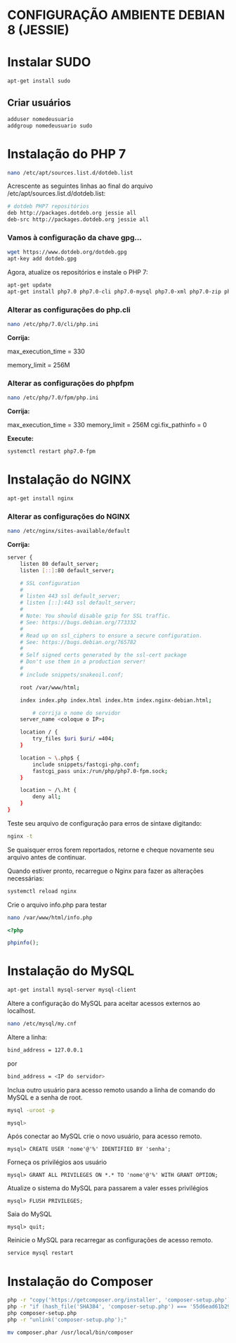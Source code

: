 # CONFIGURAÇÃO AMBIENTE DEBIAN 8 (JESSIE)

# Instalar SUDO

```bash
apt-get install sudo
```

## Criar usuários

```bash
adduser nomedeusuario
addgroup nomedeusuario sudo
```

# Instalação do PHP 7

```bash
nano /etc/apt/sources.list.d/dotdeb.list
```

Acrescente as seguintes linhas ao final do arquivo /etc/apt/sources.list.d/dotdeb.list:

```bash
# dotdeb PHP7 repositórios
deb http://packages.dotdeb.org jessie all
deb-src http://packages.dotdeb.org jessie all
```

### Vamos à configuração da chave gpg…

```bash
wget https://www.dotdeb.org/dotdeb.gpg
apt-key add dotdeb.gpg
```

Agora, atualize os repositórios e instale o PHP 7:

```bash
apt-get update
apt-get install php7.0 php7.0-cli php7.0-mysql php7.0-xml php7.0-zip php7.0-soap php7.0-curl php7.0-mcrypt php7.0-gd php7.0-mbstring php7.0-json php7.0-bcmath php7.0-fpm php7.0-opcache php7.0-sqlite3

```

### Alterar as configurações do php.cli

```bash
nano /etc/php/7.0/cli/php.ini
```

**Corrija:**

max_execution_time = 330

memory_limit = 256M

### Alterar as configurações do phpfpm

```bash
nano /etc/php/7.0/fpm/php.ini
```

**Corrija:**

max_execution_time = 330
memory_limit = 256M
cgi.fix_pathinfo = 0

**Execute:**

``` bash
systemctl restart php7.0-fpm
```

# Instalação do NGINX

```bash
apt-get install nginx
```

### Alterar as configurações do NGINX

```bash
nano /etc/nginx/sites-available/default
```

**Corrija:**

```bash
server {
	listen 80 default_server;
	listen [::]:80 default_server;

	# SSL configuration
	#
	# listen 443 ssl default_server;
	# listen [::]:443 ssl default_server;
	#
	# Note: You should disable gzip for SSL traffic.
	# See: https://bugs.debian.org/773332
	#
	# Read up on ssl_ciphers to ensure a secure configuration.
	# See: https://bugs.debian.org/765782
	#
	# Self signed certs generated by the ssl-cert package
	# Don't use them in a production server!
	#
	# include snippets/snakeoil.conf;

	root /var/www/html;

	index index.php index.html index.htm index.nginx-debian.html;

        # corrija o nome do servidor
	server_name <coloque o IP>;

	location / {
		try_files $uri $uri/ =404;
	}

	location ~ \.php$ {
		include snippets/fastcgi-php.conf;
		fastcgi_pass unix:/run/php/php7.0-fpm.sock;
	}

	location ~ /\.ht {
		deny all;
	}
}
```


Teste seu arquivo de configuração para erros de sintaxe digitando:

```bash
nginx -t
```

Se quaisquer erros forem reportados, retorne e cheque novamente seu arquivo antes de continuar.

Quando estiver pronto, recarregue o Nginx para fazer as alterações necessárias:

```bash
systemctl reload nginx
```

Crie o arquivo info.php para testar

```bash
nano /var/www/html/info.php
```

```php
<?php

phpinfo();

```
# Instalação do MySQL

```bash
apt-get install mysql-server mysql-client
```
Altere a configuração do MySQL para aceitar acessos externos ao localhost.

```bash
nano /etc/mysql/my.cnf
```
Altere a linha:
```bash
bind_address = 127.0.0.1
```
por
```bash
bind_address = <IP do servidor>
```
Inclua outro usuário para acesso remoto usando a linha de comando do MySQL e a senha de root.

```bash
mysql -uroot -p

mysql>
```
Após conectar ao MySQL crie o novo usuário, para acesso remoto.
```mysql
mysql> CREATE USER 'nome'@'%' IDENTIFIED BY 'senha';
```
Forneça os privilégios aos usuário
```mysql
mysql> GRANT ALL PRIVILEGES ON *.* TO 'nome'@'%' WITH GRANT OPTION;
```
Atualize o sistema do MySQL para passarem a valer esses privilégios
```mysql
mysql> FLUSH PRIVILEGES;
```
Saia do MySQL
```mysql
mysql> quit;
```

Reinicie o MySQL para recarregar as configurações de acesso remoto.
```bash
service mysql restart
```

# Instalação do Composer

```bash
php -r "copy('https://getcomposer.org/installer', 'composer-setup.php');"
php -r "if (hash_file('SHA384', 'composer-setup.php') === '55d6ead61b29c7bdee5cccfb50076874187bd9f21f65d8991d46ec5cc90518f447387fb9f76ebae1fbbacf329e583e30') { echo 'Installer verified'; } else { echo 'Installer corrupt'; unlink('composer-setup.php'); } echo PHP_EOL;"
php composer-setup.php
php -r "unlink('composer-setup.php');"
```

```bash
mv composer.phar /usr/local/bin/composer
```